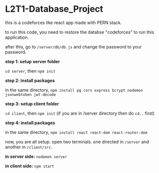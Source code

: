 ﻿# L2T1-Database_Project

this is a codeforces like react app made with PERN stack.

to run this code, you need to restore the databse "codeforces" to run this application.

after this, go to `/server/db/db.js` and change the password to your password.


**step 1: setup server folder**

`cd server`, then `npm init`

**step 2: install packages**

in the same directory, `npm install pg cors express bcrypt nodemon jsonwebtoken jwt-decode`


**step 3: setup client folder**

`cd client`, then `npm init` (if you are in /server directory then do `cd..` first)

**step 4: install packages**

in the same directory, `npm install react react-dom react-router-dom`


now, you are all setup. open two terminals. one directed in `/server` and another in `/client/src`.


**in server side:** `nodemon server`

**in client side:** `npm start`


